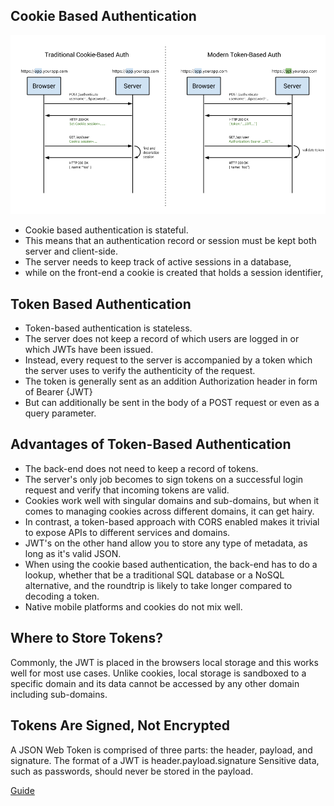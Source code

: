 ## Cookie Based Authentication
![img](img/cookie-token-auth.png)

* Cookie based authentication is stateful.
* This means that an authentication record or session must be kept both server and client-side.
* The server needs to keep track of active sessions in a database,
* while on the front-end a cookie is created that holds a session identifier,

## Token Based Authentication
* Token-based authentication is stateless.
* The server does not keep a record of which users are logged in or which JWTs have been issued.
* Instead, every request to the server is accompanied by a token which the server uses to verify the authenticity of the request.
* The token is generally sent as an addition Authorization header in form of Bearer {JWT}
* But can additionally be sent in the body of a POST request or even as a query parameter.

## Advantages of Token-Based Authentication
* The back-end does not need to keep a record of tokens.
* The server's only job becomes to sign tokens on a successful login request and verify that incoming tokens are valid.
* Cookies work well with singular domains and sub-domains, but when it comes to managing cookies across different domains, it can get hairy.
* In contrast, a token-based approach with CORS enabled makes it trivial to expose APIs to different services and domains.
* JWT's on the other hand allow you to store any type of metadata, as long as it's valid JSON.
* When using the cookie based authentication, the back-end has to do a lookup, whether that be a traditional SQL database or a NoSQL alternative, and the roundtrip is likely to take longer compared to decoding a token.
* Native mobile platforms and cookies do not mix well.

## Where to Store Tokens?
Commonly, the JWT is placed in the browsers local storage and this works well for most use cases.
Unlike cookies, local storage is sandboxed to a specific domain and its data cannot be accessed by any other domain including sub-domains.

## Tokens Are Signed, Not Encrypted
A JSON Web Token is comprised of three parts: the header, payload, and signature.
The format of a JWT is header.payload.signature
Sensitive data, such as passwords, should never be stored in the payload.

[Guide](https://goo.gl/wCw22N)
